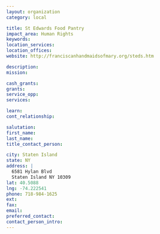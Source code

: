 ```yaml
---
layout: organization
category: local

title: St Edwards Food Pantry
impact_area: Human Rights
keywords: 
location_services: 
location_offices: 
website: http://franciscanhandmaidsofmary.org/steds.htm

description: 
mission: 

cash_grants: 
grants: 
service_opp: 
services: 

learn: 
cont_relationship: 

salutation: 
first_name: 
last_name: 
title_contact_person: 

city: Staten Island
state: NY
address: |
  6581 Hylan Blvd     
  Staten Island NY 10309
lat: 40.5088
lng: -74.222541
phone: 718-984-1625
ext: 
fax: 
email: 
preferred_contact: 
contact_person_intro: 
---
```

